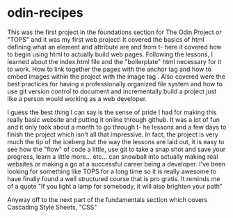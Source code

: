 # odin-recipes
This was the first project in the foundations section for The Odin Project or "TOPS" and it was my first web project! It covered the basics of html defining what an element and attribute are and from t-
here it covered how to begin using html to actually build web pages. Following the lessons, I learned about the index.html file and the "boilerplate" html necessary for it to work. How to link together 
the pages with the anchor tag <a> and how to embed images within the project with the image tag <img>. Also covered were the best practices for having a professionally organized file system and how to
use git version control to document and incrementally build a project just like a person would working as a web developer.

I guess the best thing I can say is the sense of pride I had for making this really basic website and putting it online through github. It was a lot of fun and it only took about a month to go through t-
he lessons and a few days to finish the project which isn't all that impressive. In fact, the project is very much the tip of the iceberg but the way the lessons are laid out, it is easy to see how the 
"flow" of code a little, use git to take a snap shot and save your progress, learn a little more... etc...  can snowball into actually making real websites or making a go at a successful career being a 
developer. I've been looking for something like TOPS for a long time so it is really awesome to have finally found a well structured course that is pro gratis. It reminds me of a quote "If you light a 
lamp for somebody, it will also brighten your path"

Anyway off to the next part of the fundamentals section which covers Cascading Style Sheets, "CSS"   
